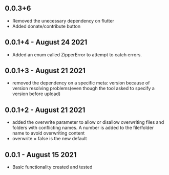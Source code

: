 ## 0.0.3+6
* Removed the unecessary dependency on flutter
* Added donate/contribute button

## 0.0.1+4 - August 24 2021
* Added an enum called ZipperError to attempt to catch errors.

## 0.0.1+3 - August 21 2021
* removed the dependency on a specific meta: version because of version resolving problems(even though the tool asked to specify a version before upload)

## 0.0.1+2 - August 21 2021

* added the overwrite parameter to allow or disallow overwriting files and folders with conflicting names. A number is added to the file/folder name to avoid overwriting content
* overwrite = false is the new default

## 0.0.1 - August 15 2021

* Basic functionality created and tested